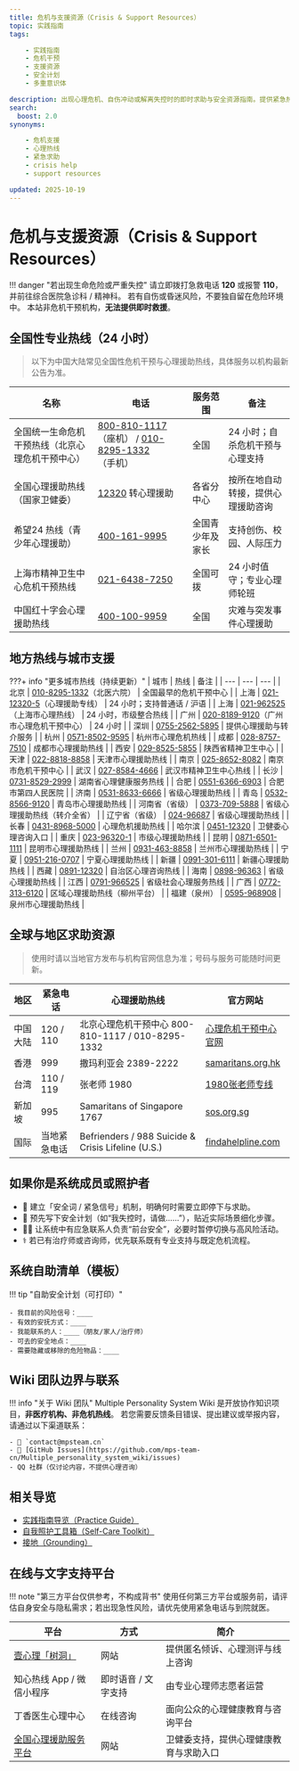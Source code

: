 ```yaml
---
title: 危机与支援资源（Crisis & Support Resources）
topic: 实践指南
tags:

    - 实践指南
    - 危机干预
    - 支援资源
    - 安全计划
    - 多重意识体

description: 出现心理危机、自伤冲动或解离失控时的即时求助与安全资源指南。提供紧急热线、全球支援机构与自助安全计划模板。
search:
  boost: 2.0
synonyms:

    - 危机支援
    - 心理热线
    - 紧急求助
    - crisis help
    - support resources

updated: 2025-10-19
---
```


# 危机与支援资源（Crisis & Support Resources）

!!! danger "若出现生命危险或严重失控"
    请立即拨打急救电话 **120** 或报警 **110**，并前往综合医院急诊科 / 精神科。
    若有自伤或昏迷风险，不要独自留在危险环境中。
    本站非危机干预机构，**无法提供即时救援**。

## 全国性专业热线（24 小时）

> 以下为中国大陆常见全国性危机干预与心理援助热线，具体服务以机构最新公告为准。

| 名称 | 电话 | 服务范围 | 备注 |
| --- | --- | --- | --- |
| 全国统一生命危机干预热线（北京心理危机干预中心） | [800-810-1117](tel:+8608008101117)（座机） / [010-8295-1332](tel:+861082951332)（手机） | 全国 | 24 小时；自杀危机干预与心理支持 |
| 全国心理援助热线（国家卫健委） | [12320](tel:+8612320) 转心理援助 | 各省分中心 | 按所在地自动转接，提供心理援助咨询 |
| 希望24 热线（青少年心理援助） | [400-161-9995](tel:+864001619995) | 全国青少年及家长 | 支持创伤、校园、人际压力 |
| 上海市精神卫生中心危机干预热线 | [021-6438-7250](tel:+862164387250) | 全国可拨 | 24 小时值守；专业心理师轮班 |
| 中国红十字会心理援助热线 | [400-100-9959](tel:+864001009959) | 全国 | 灾难与突发事件心理援助 |

## 地方热线与城市支援

???+ info "更多城市热线（持续更新）"
    | 城市 | 热线 | 备注 |
    | --- | --- | --- |
    | 北京 | [010-8295-1332](tel:+861082951332)（北医六院） | 全国最早的危机干预中心 |
    | 上海 | [021-12320-5](tel:+8621123205)（心理援助专线） | 24 小时；支持普通话 / 沪语 |
    | 上海 | [021-962525](tel:+8621962525)（上海市心理热线） | 24 小时，市级整合热线 |
    | 广州 | [020-8189-9120](tel:+862081899120)（广州市心理危机干预中心） | 24 小时 |
    | 深圳 | [0755-2562-5895](tel:+8675525625895) | 提供心理援助与转介服务 |
    | 杭州 | [0571-8502-9595](tel:+8657185029595) | 杭州市心理危机热线 |
    | 成都 | [028-8757-7510](tel:+862887577510) | 成都市心理援助热线 |
    | 西安 | [029-8525-5855](tel:+862985255855) | 陕西省精神卫生中心 |
    | 天津 | [022-8818-8858](tel:+862288188858) | 天津市心理援助热线 |
    | 南京 | [025-8652-8082](tel:+862586528082) | 南京市危机干预中心 |
    | 武汉 | [027-8584-4666](tel:+862785844666) | 武汉市精神卫生中心热线 |
    | 长沙 | [0731-8529-2999](tel:+8673185292999) | 湖南省心理健康服务热线 |
    | 合肥 | [0551-6366-6903](tel:+8655163666903) | 合肥市第四人民医院 |
    | 济南 | [0531-8633-6666](tel:+8653186336666) | 省级心理援助热线 |
    | 青岛 | [0532-8566-9120](tel:+8653285669120) | 青岛市心理援助热线 |
    | 河南省（省级） | [0373-709-5888](tel:+863737095888) | 省级心理援助热线（转介全省） |
    | 辽宁省（省级） | [024-96687](tel:+862496687) | 省级心理援助热线 |
    | 长春 | [0431-8968-5000](tel:+8643189685000) | 心理危机援助热线 |
    | 哈尔滨 | [0451-12320](tel:+8645112320) | 卫健委心理咨询入口 |
    | 重庆 | [023-96320-1](tel:+8623963201) | 市级心理援助热线 |
    | 昆明 | [0871-6501-1111](tel:+8687165011111) | 昆明市心理援助热线 |
    | 兰州 | [0931-463-8858](tel:+869314638858) | 兰州市心理援助热线 |
    | 宁夏 | [0951-216-0707](tel:+869512160707) | 宁夏心理援助热线 |
    | 新疆 | [0991-301-6111](tel:+869913016111) | 新疆心理援助热线 |
    | 西藏 | [0891-12320](tel:+8689112320) | 自治区心理咨询热线 |
    | 海南 | [0898-96363](tel:+8689896363) | 省级心理援助热线 |
    | 江西 | [0791-966525](tel:+86791966525) | 省级社会心理服务热线 |
    | 广西 | [0772-313-6120](tel:+867723136120) | 区域心理援助热线（柳州平台） |
    | 福建（泉州） | [0595-968908](tel:+86595968908) | 泉州市心理援助热线 |

## 全球与地区求助资源

> 使用时请以当地官方发布与机构官网信息为准；号码与服务可能随时间更新。

| 地区   | 紧急电话      | 心理援助热线                                             | 官方网站                                               |
| ---- | --------- | -------------------------------------------------- | -------------------------------------------------- |
| 中国大陆 | 120 / 110 | 北京心理危机干预中心 800-810-1117 / 010-8295-1332             | [心理危机干预中心官网](http://www.crisis.org.cn/)            |
| 香港   | 999       | 撒玛利亚会 2389-2222                                    | [samaritans.org.hk](https://www.samaritans.org.hk) |
| 台湾   | 110 / 119 | 张老师 1980                                           | [1980张老师专线](https://1980.org.tw)                   |
| 新加坡  | 995       | Samaritans of Singapore 1767                       | [sos.org.sg](https://sos.org.sg)                   |
| 国际   | 当地紧急电话    | Befrienders / 988 Suicide & Crisis Lifeline (U.S.) | [findahelpline.com](https://findahelpline.com)     |


## 如果你是系统成员或照护者

- 🧩 建立「安全词 / 紧急信号」机制，明确何时需要立即停下与求助。
- 📓 预先写下安全计划（如“我失控时，请做……”），贴近实际场景细化步骤。
- 🧍‍♀️ 让系统中有应急联系人负责“前台安全”，必要时暂停切换与高风险活动。
- ⚕️ 若已有治疗师或咨询师，优先联系既有专业支持与既定危机流程。

## 系统自助清单（模板）

!!! tip "自助安全计划（可打印）"

    - 我目前的风险信号：____
    - 有效的安抚方式：____
    - 我能联系的人：____（朋友/家人/治疗师）
    - 可去的安全地点：____
    - 需要隐藏或移除的危险物品：____

## Wiki 团队边界与联系

!!! info "关于 Wiki 团队"
    Multiple Personality System Wiki 是开放协作知识项目，**非医疗机构、非危机热线**。
    若您需要反馈条目错误、提出建议或举报内容，请通过以下渠道联系：

    - 📧 `contact@mpsteam.cn`
    - 🐙 [GitHub Issues](https://github.com/mps-team-cn/Multiple_personality_system_wiki/issues)
    - QQ 社群（仅讨论内容，不提供心理咨询）

## 相关导览

- [实践指南导览（Practice Guide）](Practice-Guide.md)
- [自我照护工具箱（Self-Care Toolkit）](Self-Care-Toolkit.md)
- [接地（Grounding）](Grounding.md)

## 在线与文字支持平台

!!! note "第三方平台仅供参考，不构成背书"
    使用任何第三方平台或服务前，请评估自身安全与隐私需求；若出现急性风险，请优先使用紧急电话与到院就医。

| 平台 | 方式 | 简介 |
| --- | --- | --- |
| [壹心理「树洞」](https://www.xinli001.com) | 网站 | 提供匿名倾诉、心理测评与线上咨询 |
| 知心热线 App / 微信小程序 | 即时语音 / 文字支持 | 由专业心理师志愿者运营 |
| 丁香医生心理中心 | 在线咨询 | 面向公众的心理健康教育与咨询平台 |
| [全国心理援助服务平台](https://www.12320.net) | 网站 | 卫健委支持，提供心理健康教育与求助入口 |
